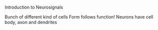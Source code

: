 Introduction to Neurosignals

Bunch of different kind of cells
  Form follows function!
  Neurons have cell body, axon and dendrites 
